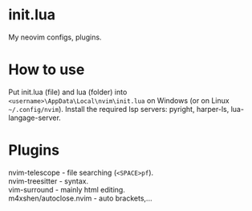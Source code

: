 # init.lua

My neovim configs, plugins.  

# How to use

Put init.lua (file) and lua (folder) into `<username>\AppData\Local\nvim\init.lua` on Windows (or on Linux `~/.config/nvim`).
Install the required lsp servers: pyright, harper-ls, lua-langage-server.

# Plugins

nvim-telescope - file searching (`<SPACE>pf`).  
nvim-treesitter - syntax.  
vim-surround - mainly html editing.  
m4xshen/autoclose.nvim - auto brackets,...  
